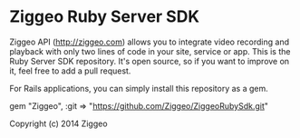 Ziggeo Ruby Server SDK
======================

Ziggeo API (http://ziggeo.com) allows you to integrate video recording and playback with only
two lines of code in your site, service or app. This is the Ruby Server SDK repository. It's open source,
so if you want to improve on it, feel free to add a pull request.

For Rails applications, you can simply install this repository as a gem.

gem "Ziggeo", :git => "https://github.com/Ziggeo/ZiggeoRubySdk.git"

Copyright (c) 2014 Ziggeo
